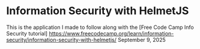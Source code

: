 # Information Security with HelmetJS

This is the application I made to follow along with the [Free Code Camp Info Security tutorial] https://www.freecodecamp.org/learn/information-security/information-security-with-helmetjs/
September 9, 2025 